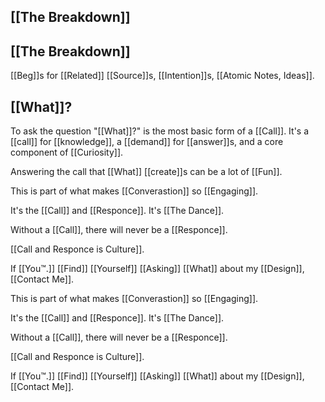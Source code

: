 [[The Breakdown]]
---
[[The Breakdown]]
---
[[Beg]]s for [[Related]] [[Source]]s, [[Intention]]s, [[Atomic Notes, Ideas]].

[[What]]?
---
To ask the question "[[What]]?" is the most basic form of a [[Call]]. It's a [[call]] for [[knowledge]], a [[demand]] for [[answer]]s, and a core component of [[Curiosity]].

Answering the call that [[What]] [[create]]s can be a lot of [[Fun]].

This is part of what makes [[Converastion]] so [[Engaging]].

It's the [[Call]] and [[Responce]]. It's [[The Dance]].

Without a [[Call]], there will never be a [[Responce]].

[[Call and Responce is Culture]].

If [[You™.]] [[Find]] [[Yourself]] [[Asking]] [[What]] about my [[Design]], [[Contact Me]].

This is part of what makes [[Converastion]] so [[Engaging]].

It's the [[Call]] and [[Responce]]. It's [[The Dance]].

Without a [[Call]], there will never be a [[Responce]].

[[Call and Responce is Culture]].

If [[You™.]] [[Find]] [[Yourself]] [[Asking]] [[What]] about my [[Design]], [[Contact Me]].